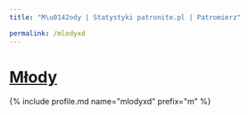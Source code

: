 ```yaml
---
title: "M\u0142ody | Statystyki patronite.pl | Patromierz"

permalink: /mlodyxd
---
```


# [Młody](https://patronite.pl/mlodyxd)

{% include profile.md name="mlodyxd" prefix="m" %}
